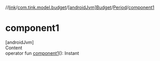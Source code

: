 //[link](../../../index.md)/[com.tink.model.budget](../../index.md)/[[androidJvm]Budget](../index.md)/[Period](index.md)/[component1](component1.md)



# component1  
[androidJvm]  
Content  
operator fun [component1](component1.md)(): Instant  



